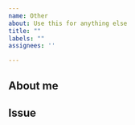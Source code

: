 ```yaml
---
name: Other
about: Use this for anything else
title: ""
labels: ""
assignees: ''

---
```


<!--
Before you post, be sure to read our Contribution guidelines:
https://nrkno.github.io/sofie-core/docs/for-developers/contribution-guidelines
-->

## About me
<!--
Tell us who / which organization you are representing.
Example: This PR is contributed by NRK
-->

## Issue
<!-- Write below -->


